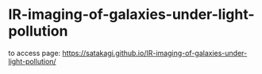 # IR-imaging-of-galaxies-under-light-pollution
to access page:
https://satakagi.github.io/IR-imaging-of-galaxies-under-light-pollution/
